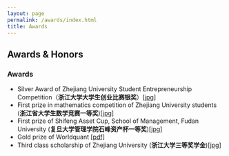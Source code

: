 ```yaml
---
layout: page
permalink: /awards/index.html
title: Awards
---
```


## Awards & Honors

### Awards

- Silver Award of Zhejiang University Student Entrepreneurship Competition（**浙江大学大学生创业比赛银奖**）[[jpg]](https://drive.google.com/file/d/1jWfy4ZRIbLzU7fuepH3gvgH08ODmgC7C/view?usp=drive_link)
- First prize in mathematics competition of Zhejiang University students (**浙江省大学生数学竞赛一等奖**)[[jpg]](https://drive.google.com/file/d/1myWvqjVlsQ9Q8ulyqX0YdYBa0TqHXdlg/view?usp=drive_link)
- First prize of Shifeng Asset Cup, School of Management, Fudan University (**复旦大学管理学院石峰资产杯一等奖**)[[jpg]](https://drive.google.com/file/d/1WfyqphCWVHWago7WwApNffW48Obp6cZ_/view?usp=drive_link)
- Gold prize of Worldquant [[pdf]](https://drive.google.com/file/d/1ciqsrvB7sw7VYDY8-C9Oulsye0mM3TJm/view?usp=drive_link)
- Third class scholarship of Zhejiang University (**浙江大学三等奖学金**)[[jpg]](https://drive.google.com/file/d/1UncQkZNUUmXD2lttRi9wtepgkKkOA5LC/view?usp=drive_link)
  

  



